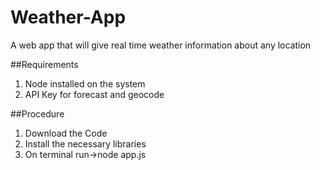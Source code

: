 # Weather-App
A web app that will give real time weather information about any location

##Requirements
1) Node installed on the system
2) API Key for forecast and geocode

##Procedure
1) Download the Code
2) Install the necessary libraries
3) On terminal run->node app.js
